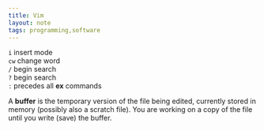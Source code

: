 ```yaml
---
title: Vim
layout: note
tags: programming,software
---
```


`i` insert mode  
`cw` change word  
`/` begin search  
`?` begin search  
`:` precedes all **ex** commands  

A **buffer** is the temporary version of the file being edited, currently stored in memory (possibly also a scratch file). You are working on a copy of the file until you write (save) the buffer.
